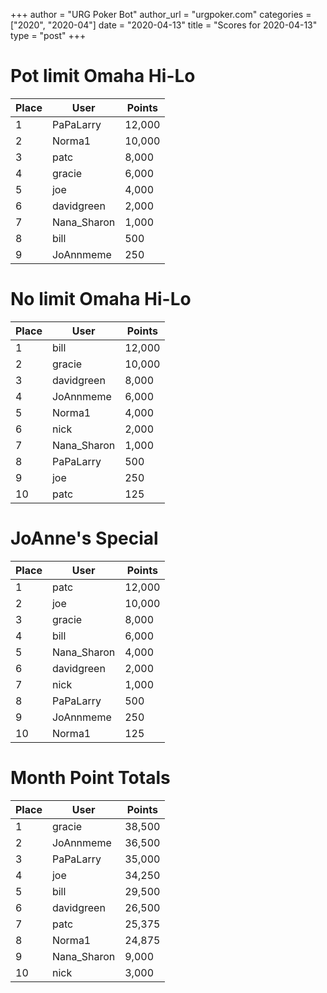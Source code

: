 +++
author = "URG Poker Bot"
author_url = "urgpoker.com"
categories = ["2020", "2020-04"]
date = "2020-04-13"
title = "Scores for 2020-04-13"
type = "post"
+++
# Pot limit Omaha Hi-Lo

| Place | User | Points |
|-------|------|--------|
| 1 | PaPaLarry | 12,000 |
| 2 | Norma1 | 10,000 |
| 3 | patc | 8,000 |
| 4 | gracie | 6,000 |
| 5 | joe | 4,000 |
| 6 | davidgreen | 2,000 |
| 7 | Nana_Sharon | 1,000 |
| 8 | bill | 500 |
| 9 | JoAnnmeme | 250 |

# No limit Omaha Hi-Lo

| Place | User | Points |
|-------|------|--------|
| 1 | bill | 12,000 |
| 2 | gracie | 10,000 |
| 3 | davidgreen | 8,000 |
| 4 | JoAnnmeme | 6,000 |
| 5 | Norma1 | 4,000 |
| 6 | nick | 2,000 |
| 7 | Nana_Sharon | 1,000 |
| 8 | PaPaLarry | 500 |
| 9 | joe | 250 |
| 10 | patc | 125 |

# JoAnne's Special

| Place | User | Points |
|-------|------|--------|
| 1 | patc | 12,000 |
| 2 | joe | 10,000 |
| 3 | gracie | 8,000 |
| 4 | bill | 6,000 |
| 5 | Nana_Sharon | 4,000 |
| 6 | davidgreen | 2,000 |
| 7 | nick | 1,000 |
| 8 | PaPaLarry | 500 |
| 9 | JoAnnmeme | 250 |
| 10 | Norma1 | 125 |

# Month Point Totals

| Place | User | Points |
|-------|------|--------|
| 1 | gracie | 38,500 |
| 2 | JoAnnmeme | 36,500 |
| 3 | PaPaLarry | 35,000 |
| 4 | joe | 34,250 |
| 5 | bill | 29,500 |
| 6 | davidgreen | 26,500 |
| 7 | patc | 25,375 |
| 8 | Norma1 | 24,875 |
| 9 | Nana_Sharon | 9,000 |
| 10 | nick | 3,000 |
